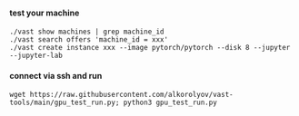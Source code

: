 #### test your machine
```
./vast show machines | grep machine_id
./vast search offers 'machine_id = xxx'
./vast create instance xxx --image pytorch/pytorch --disk 8 --jupyter --jupyter-lab
```
#### connect via ssh and run
```wget https://raw.githubusercontent.com/alkorolyov/vast-tools/main/gpu_test_run.py; python3 gpu_test_run.py```

